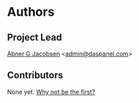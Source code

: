 # Authors

## Project Lead
[Abner G Jacobsen](https://github.com/admindaspanel) &lt;admin@daspanel.com&gt;

## Contributors
None yet. [Why not be the first?](CONTRIBUTING.md)
